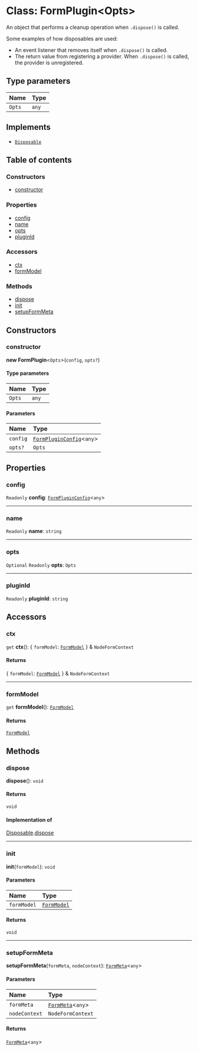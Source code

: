 # Class: FormPlugin\<Opts>

An object that performs a cleanup operation when `.dispose()` is called.

Some examples of how disposables are used:

* An event listener that removes itself when `.dispose()` is called.
* The return value from registering a provider. When `.dispose()` is called, the provider is unregistered.

## Type parameters

| Name | Type |
| :------ | :------ |
| `Opts` | `any` |

## Implements

* [`Disposable`](/auto-docs/editor/interfaces/Disposable-1.md)

## Table of contents

### Constructors

* [constructor](/auto-docs/editor/classes/FormPlugin.md#constructor)

### Properties

* [config](/auto-docs/editor/classes/FormPlugin.md#config)
* [name](/auto-docs/editor/classes/FormPlugin.md#name)
* [opts](/auto-docs/editor/classes/FormPlugin.md#opts)
* [pluginId](/auto-docs/editor/classes/FormPlugin.md#pluginid)

### Accessors

* [ctx](/auto-docs/editor/classes/FormPlugin.md#ctx)
* [formModel](/auto-docs/editor/classes/FormPlugin.md#formmodel)

### Methods

* [dispose](/auto-docs/editor/classes/FormPlugin.md#dispose)
* [init](/auto-docs/editor/classes/FormPlugin.md#init)
* [setupFormMeta](/auto-docs/editor/classes/FormPlugin.md#setupformmeta)

## Constructors

### constructor

**new FormPlugin**<`Opts`>(`config`, `opts?`)

#### Type parameters

| Name | Type |
| :------ | :------ |
| `Opts` | `any` |

#### Parameters

| Name | Type |
| :------ | :------ |
| `config` | [`FormPluginConfig`](/auto-docs/editor/interfaces/FormPluginConfig.md)<`any`> |
| `opts?` | `Opts` |

## Properties

### config

`Readonly` **config**: [`FormPluginConfig`](/auto-docs/editor/interfaces/FormPluginConfig.md)<`any`>

***

### name

`Readonly` **name**: `string`

***

### opts

`Optional` `Readonly` **opts**: `Opts`

***

### pluginId

`Readonly` **pluginId**: `string`

## Accessors

### ctx

`get` **ctx**(): { `formModel`: [`FormModel`](/auto-docs/editor/classes/FormModel.md)  } & `NodeFormContext`

#### Returns

{ `formModel`: [`FormModel`](/auto-docs/editor/classes/FormModel.md)  } & `NodeFormContext`

***

### formModel

`get` **formModel**(): [`FormModel`](/auto-docs/editor/classes/FormModel.md)

#### Returns

[`FormModel`](/auto-docs/editor/classes/FormModel.md)

## Methods

### dispose

**dispose**(): `void`

#### Returns

`void`

#### Implementation of

[Disposable](/auto-docs/editor/interfaces/Disposable-1.md).[dispose](/auto-docs/editor/interfaces/Disposable-1.md#dispose)

***

### init

**init**(`formModel`): `void`

#### Parameters

| Name | Type |
| :------ | :------ |
| `formModel` | [`FormModel`](/auto-docs/editor/classes/FormModel.md) |

#### Returns

`void`

***

### setupFormMeta

**setupFormMeta**(`formMeta`, `nodeContext`): [`FormMeta`](/auto-docs/editor/interfaces/FormMeta.md)<`any`>

#### Parameters

| Name | Type |
| :------ | :------ |
| `formMeta` | [`FormMeta`](/auto-docs/editor/interfaces/FormMeta.md)<`any`> |
| `nodeContext` | `NodeFormContext` |

#### Returns

[`FormMeta`](/auto-docs/editor/interfaces/FormMeta.md)<`any`>
